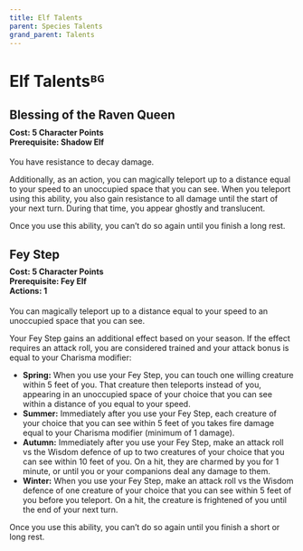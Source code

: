 ```yaml
---
title: Elf Talents
parent: Species Talents
grand_parent: Talents
---
```


# Elf Talentsᴮᴳ

## Blessing of the Raven Queen

<div style="margin-top:-10px;"></div>

#### **Cost:** 5 Character Points<br>**Prerequisite:** Shadow Elf
You have resistance to decay damage.

Additionally, as an action, you can magically teleport up to a distance equal to your speed to an unoccupied space that you can see. When you teleport using this ability, you also gain resistance to all damage until the start of your next turn. During that time, you appear ghostly and translucent.

Once you use this ability, you can’t do so again until you finish a long rest.

## Fey Step

<div style="margin-top:-10px;"></div>

#### **Cost:** 5 Character Points<br>**Prerequisite:** Fey Elf<br>**Actions:** 1
You can magically teleport up to a distance equal to your speed to an unoccupied space that you can see. 

Your Fey Step gains an additional effect based on your season. If the effect requires an attack roll, you are considered trained and your attack bonus is equal to your Charisma modifier:
* **Spring:** When you use your Fey Step, you can touch one willing creature within 5 feet of you. That creature then teleports instead of you, appearing in an unoccupied space of your choice that you can see within a distance of you equal to your speed.
* **Summer:** Immediately after you use your Fey Step, each creature of your choice that you can see within 5 feet of you takes fire damage equal to your Charisma modifier (minimum of 1 damage).
* **Autumn:** Immediately after you use your Fey Step, make an attack roll vs the Wisdom defence of up to two creatures of your choice that you can see within 10 feet of you. On a hit, they are charmed by you for 1 minute, or until you or your companions deal any damage to them.
* **Winter:** When you use your Fey Step, make an attack roll vs the Wisdom defence of one creature of your choice that you can see within 5 feet of you before you teleport. On a hit, the creature is frightened of you until the end of your next turn.

Once you use this ability, you can’t do so again until you finish a short or long rest.
